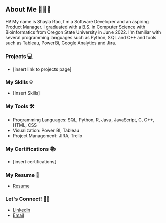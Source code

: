 ## About Me 🙋🏽‍♀️


Hi! My name is Shayla Rao, I'm a Software Developer and an aspiring Product Manager. I graduated with a B.S. in Computer Science with Bioinformatics from Oregon State University in June 2022. I'm familiar with several programming languages such as Python, SQL and C++ and tools such as Tableau, PowerBi, Google Analytics and Jira. 

### Projects 💻
* [insert link to projects page]

### My Skills 💡
* [Insert Skills]

### My Tools 🛠
* Programming Languages: SQL, Python, R, Java, JavaScript, C, C++, HTML, CSS
* Visualization: Power BI, Tableau
* Project Management: JIRA, Trello

### My Certifications 📚
* [insert certifications]

### My Resume 📄
* [Resume](https://github.com/shaylarao/resume/blob/main/Shayla_Rao_Resume.pdf)


### Let's Connect! 🤝🏼
* [Linkedin](https://www.linkedin.com/in/shayla-rao/)
* [Email](shayla.rao@gmail.com)




